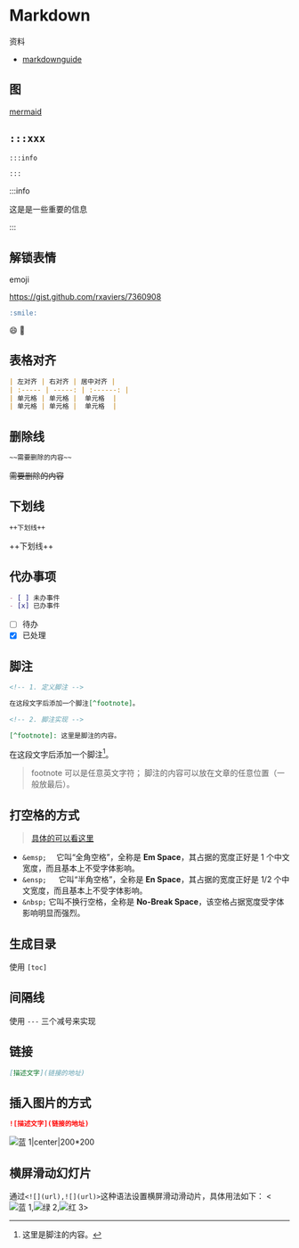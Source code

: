 # Markdown

资料

- [markdownguide](https://www.markdownguide.org/basic-syntax/)

## 图

[mermaid](http://mermaid.js.org/intro/)

## `:::xxx`

```markdown
:::info

:::
```

:::info

这是是一些重要的信息

:::

## 解锁表情

emoji

<https://gist.github.com/rxaviers/7360908>

```markdown
:smile:
```

:smile: :iphone:

## 表格对齐

```markdown
| 左对齐 | 右对齐 | 居中对齐 |
| :----- | -----: | :------: |
| 单元格 | 单元格 |  单元格  |
| 单元格 | 单元格 |  单元格  |
```

## 删除线

```markdown
~~需要删除的内容~~
```

~~需要删除的内容~~

## 下划线

```markdown
++下划线++
```

++下划线++

## 代办事项

```markdown
- [ ] 未办事件
- [x] 已办事件
```

- [ ] 待办
- [x] 已处理

## 脚注

```markdown
<!-- 1. 定义脚注 -->

在这段文字后添加一个脚注[^footnote]。

<!-- 2. 脚注实现 -->

[^footnote]: 这里是脚注的内容。
```

在这段文字后添加一个脚注[^footnote]。
[^footnote]: 这里是脚注的内容。

> footnote 可以是任意英文字符； 脚注的内容可以放在文章的任意位置（一般放最后）。

## 打空格的方式

> [具体的可以看这里](https://www.jianshu.com/p/31eade263e7a)

- `&emsp;` &emsp;它叫“全角空格”，全称是 **Em Space**，其占据的宽度正好是 1 个中文宽度，而且基本上不受字体影响。
- `&ensp; ` &ensp; 它叫“半角空格”，全称是 **En Space**，其占据的宽度正好是 1/2 个中文宽度，而且基本上不受字体影响。
- `&nbsp;`&nbsp;它叫不换行空格，全称是 **No-Break Space**，该空格占据宽度受字体影响明显而强烈。

## 生成目录

使用 `[toc]`

## 间隔线

使用 `---` 三个减号来实现

## 链接

```markdown
[描述文字](链接的地址)
```

## 插入图片的方式

```markdown
![描述文字](链接的地址)
```

![蓝 1|center|200*200](https://files.mdnice.com/blue.jpg)

## 横屏滑动幻灯片

通过`<![](url),![](url)>`这种语法设置横屏滑动滑动片，具体用法如下：
<![蓝 1](https://files.mdnice.com/blue.jpg),![绿 2](https://files.mdnice.com/green.jpg),![红 3](https://files.mdnice.com/red.jpg)>
